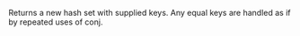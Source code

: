 Returns a new hash set with supplied keys.  Any equal keys are
  handled as if by repeated uses of conj.